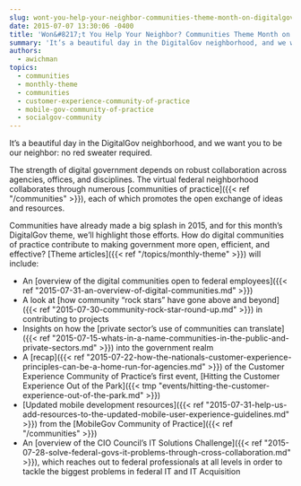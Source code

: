 ```yaml
---
slug: wont-you-help-your-neighbor-communities-theme-month-on-digitalgov
date: 2015-07-07 13:30:06 -0400
title: 'Won&#8217;t You Help Your Neighbor? Communities Theme Month on DigitalGov'
summary: 'It’s a beautiful day in the DigitalGov neighborhood, and we want you to be our neighbor: no red sweater required. The strength of digital government depends on robust collaboration across agencies, offices, and disciplines. The virtual federal neighborhood collaborates through numerous communities of practice, each of which promotes the open exchange of ideas and resources.'
authors:
  - awichman
topics:
  - communities
  - monthly-theme
  - communities
  - customer-experience-community-of-practice
  - mobile-gov-community-of-practice
  - socialgov-community
---
```


It’s a beautiful day in the DigitalGov neighborhood, and we want you to be our neighbor: no red sweater required.

The strength of digital government depends on robust collaboration across agencies, offices, and disciplines. The virtual federal neighborhood collaborates through numerous [communities of practice]({{< ref "/communities" >}}), each of which promotes the open exchange of ideas and resources.

Communities have already made a big splash in 2015, and for this month’s DigitalGov theme, we’ll highlight those efforts. How do digital communities of practice contribute to making government more open, efficient, and effective? [Theme articles]({{< ref "/topics/monthly-theme" >}}) will include:

  * An [overview of the digital communities open to federal employees]({{< ref "2015-07-31-an-overview-of-digital-communities.md" >}})
  * A look at [how community “rock stars” have gone above and beyond]({{< ref "2015-07-30-community-rock-star-round-up.md" >}}) in contributing to projects
  * Insights on how the [private sector’s use of communities can translate]({{< ref "2015-07-15-whats-in-a-name-communities-in-the-public-and-private-sectors.md" >}}) into the government realm
  * A [recap]({{< ref "2015-07-22-how-the-nationals-customer-experience-principles-can-be-a-home-run-for-agencies.md" >}}) of the Customer Experience Community of Practice’s first event, [Hitting the Customer Experience Out of the Park]({{< tmp "events/hitting-the-customer-experience-out-of-the-park.md" >}})
  * [Updated mobile development resources]({{< ref "2015-07-31-help-us-add-resources-to-the-updated-mobile-user-experience-guidelines.md" >}}) from the [MobileGov Community of Practice]({{< ref "/communities" >}})
  * An [overview of the CIO Council’s IT Solutions Challenge]({{< ref "2015-07-28-solve-federal-govs-it-problems-through-cross-collaboration.md" >}}), which reaches out to federal professionals at all levels in order to tackle the biggest problems in federal IT and IT Acquisition
